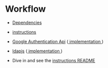 # Workflow

* <a href='https://github.com/Shachar297/Ldap-GoogleAuth/blob/master/server/requirements/dependecies.sh' target=_blank> Dependencies  </a>

* <a href='https://github.com/Shachar297/Ldap-GoogleAuth/blob/master/server/requirements/instructions.md' target=_blank> instructions </a>

* [Google Authentication Api](https://www.authenticatorapi.com/) ([ implementation ](/server/logic/user-logic.js))

* [ldapjs](http://ldapjs.org/client.html) ([ implementation ](/server/logic/ldap-logic.js))


* Dive in and see the [instructions README](./requirements/README.md)